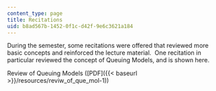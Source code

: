 ```yaml
---
content_type: page
title: Recitations
uid: b8ad567b-1452-0f1c-d42f-9e6c3621a184
---
```


During the semester, some recitations were offered that reviewed more basic concepts and reinforced the lecture material.  One recitation in particular reviewed the concept of Queuing Models, and is shown here.

Review of Queuing Models ([PDF]({{< baseurl >}}/resources/reviw_of_que_mol-1))